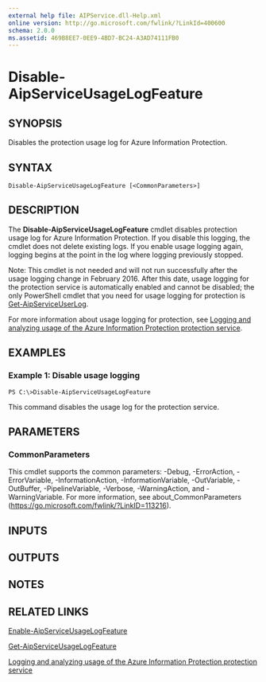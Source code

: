 ```yaml
---
external help file: AIPService.dll-Help.xml
online version: http://go.microsoft.com/fwlink/?LinkId=400600
schema: 2.0.0
ms.assetid: 469B8EE7-0EE9-4BD7-BC24-A3AD74111FB0
---
```


# Disable-AipServiceUsageLogFeature

## SYNOPSIS
Disables the protection usage log for Azure Information Protection.

## SYNTAX

```
Disable-AipServiceUsageLogFeature [<CommonParameters>]
```

## DESCRIPTION
The **Disable-AipServiceUsageLogFeature** cmdlet disables protection usage log for Azure Information Protection. If you disable this logging, the cmdlet does not delete existing logs. If you enable usage logging again, logging begins at the point in the log where logging previously stopped.

Note: This cmdlet is not needed and will not run successfully after the usage logging change in February 2016. After this date, usage logging for the protection service is automatically enabled and cannot be disabled; the only PowerShell cmdlet that you need for usage logging for protection is [Get-AipServiceUserLog](./Get-AipServiceUserLog.md).

For more information about usage logging for protection, see [Logging and analyzing usage of the Azure Information Protection protection service](https://docs.microsoft.com/information-protection/deploy-use/log-analyze-usage).

## EXAMPLES

### Example 1: Disable usage logging
```
PS C:\>Disable-AipServiceUsageLogFeature
```

This command disables the usage log for the protection service.

## PARAMETERS

### CommonParameters
This cmdlet supports the common parameters: -Debug, -ErrorAction, -ErrorVariable, -InformationAction, -InformationVariable, -OutVariable, -OutBuffer, -PipelineVariable, -Verbose, -WarningAction, and -WarningVariable. For more information, see about_CommonParameters (https://go.microsoft.com/fwlink/?LinkID=113216).

## INPUTS

## OUTPUTS

## NOTES

## RELATED LINKS

[Enable-AipServiceUsageLogFeature](./Enable-AipServiceUsageLogFeature.md)

[Get-AipServiceUsageLogFeature](./Get-AipServiceUsageLogFeature.md)

[Logging and analyzing usage of the Azure Information Protection protection service](https://docs.microsoft.com/information-protection/deploy-use/log-analyze-usage)
